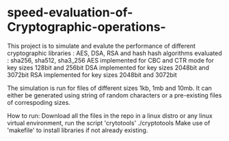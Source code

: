 # speed-evaluation-of-Cryptographic-operations-

This project is to simulate and evalute the performance of different cryptographic libraries : AES, DSA, RSA and hash
hash algorithms evaluated : sha256, sha512, sha3_256
AES implemented for CBC and CTR mode for key sizes 128bit and 256bit
DSA implemented for key sizes 2048bit and 3072bit
RSA implemented for key sizes 2048bit and 3072bit

The simulation is run for files of different sizes 1kb, 1mb and 10mb. It can either be generated using string of random characters or 
a pre-existing files of correspoding sizes.

How to run:
Download all the files in the repo in a linux distro or any linux virtual environment,
run the script 'crytotools'    ./cryptotools
Make use of 'makefile' to install libraries if not already existing. 
